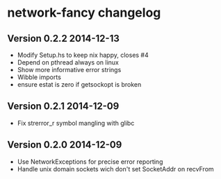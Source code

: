 # network-fancy changelog

## Version 0.2.2 2014-12-13

- Modify Setup.hs to keep nix happy, closes #4
- Depend on pthread always on linux
- Show more informative error strings
- Wibble imports
- ensure estat is zero if getsockopt is broken

## Version 0.2.1 2014-12-09

- Fix strerror_r symbol mangling with glibc

## Version 0.2.0 2014-12-09

- Use NetworkExceptions for precise error reporting
- Handle unix domain sockets wich don't set SocketAddr on recvFrom
